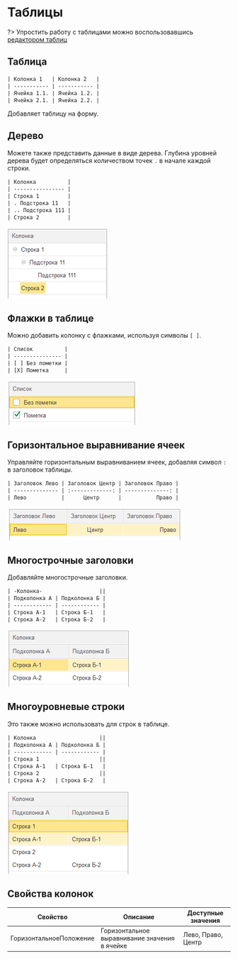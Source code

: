 # Таблицы

?> Упростить работу с таблицами можно воспользовавшись [редактором таблиц](РедакторТаблицы.md)

## Таблица
```text
| Колонка 1   | Колонка 2   |
| ----------- | ----------- |
| Ячейка 1.1. | Ячейка 1.2. |
| Ячейка 2.1. | Ячейка 2.2. |
```
Добавляет таблицу на форму. 

## Дерево
Можете также представить данные в виде дерева. Глубина уровней дерева будет определяться количеством точек `.` в начале каждой строки.

```text
| Колонка          |
| ---------------- |
| Строка 1         |
| . Подстрока 11   |
| .. Подстрока 111 |
| Строка 2         |
```

<kbd> ![](./_images/table-tree.png)</kbd> 

## Флажки в таблице

Можно добавить колонку с флажками, используя символы `[ ]`. 
```text
| Список          |
| --------------- |
| [ ] Без пометки |
| [X] Пометка     |
```
<kbd> ![](./_images/table-check.png)</kbd> 

## Горизонтальное выравнивание ячеек

Управляйте горизонтальным выравниванием ячеек, добавляя символ `:` в заголовок таблицы.
```text
| Заголовок Лево | Заголовок Центр | Заголовок Право |
| -------------- | :-------------: | --------------: |
| Лево           |      Центр      |           Право |
```
<kbd> ![](./_images/table-align.png)</kbd> 


## Многострочные заголовки
Добавляйте многострочные заголовки.
```text
| -Колонка-                  ||
| Подколонка А | Подколонка Б |
| ------------ | ------------ |
| Строка А-1   | Строка Б-1   |
| Строка А-2   | Строка Б-2   |
```
<kbd> ![Таблица с многострочным заголовком](./_images/table-multiline-header.png) </kbd> 

## Многоуровневые строки

Это также можно использовать для строк в таблице.
```text
| Колонка                    ||
| Подколонка А | Подколонка Б |
| ------------ | ------------ |
| Строка 1                   ||
| Строка А-1   | Строка Б-1   |
| Строка 2                   ||
| Строка А-2   | Строка Б-2   |
```
<kbd> ![](./_images/table-multiline.png)</kbd> 

## Свойства колонок

| Свойство                | Описание                                      | Доступные значения |
| ----------------------- | --------------------------------------------- | ------------------ |
| ГоризонтальноеПоложение | Горизонтальное выравнивание значения в ячейке | Лево, Право, Центр |